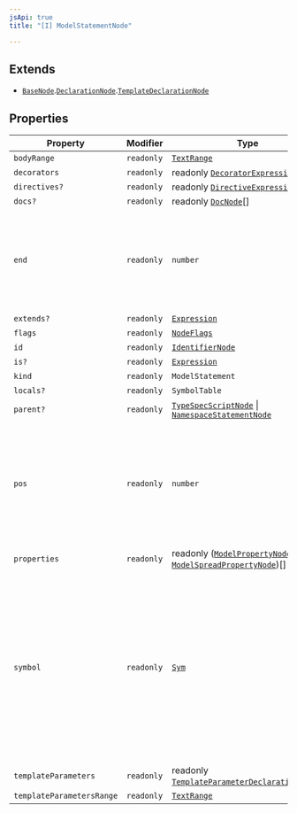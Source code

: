 ```yaml
---
jsApi: true
title: "[I] ModelStatementNode"

---
```

## Extends

- [`BaseNode`](BaseNode.md).[`DeclarationNode`](DeclarationNode.md).[`TemplateDeclarationNode`](TemplateDeclarationNode.md)

## Properties

| Property | Modifier | Type | Description | Overrides | Inherited from |
| ------ | ------ | ------ | ------ | ------ | ------ |
| `bodyRange` | `readonly` | [`TextRange`](TextRange.md) | - | - | - |
| `decorators` | `readonly` | readonly [`DecoratorExpressionNode`](DecoratorExpressionNode.md)[] | - | - | - |
| `directives?` | `readonly` | readonly [`DirectiveExpressionNode`](DirectiveExpressionNode.md)[] | - | - | [`BaseNode`](BaseNode.md).`directives` |
| `docs?` | `readonly` | readonly [`DocNode`](DocNode.md)[] | - | - | [`BaseNode`](BaseNode.md).`docs` |
| `end` | `readonly` | `number` | The ending position measured in UTF-16 code units from the start of the full string. Exclusive. | - | [`BaseNode`](BaseNode.md).`end` |
| `extends?` | `readonly` | [`Expression`](../type-aliases/Expression.md) | - | - | - |
| `flags` | `readonly` | [`NodeFlags`](../enumerations/NodeFlags.md) | - | - | [`BaseNode`](BaseNode.md).`flags` |
| `id` | `readonly` | [`IdentifierNode`](IdentifierNode.md) | - | - | [`DeclarationNode`](DeclarationNode.md).`id` |
| `is?` | `readonly` | [`Expression`](../type-aliases/Expression.md) | - | - | - |
| `kind` | `readonly` | `ModelStatement` | - | [`BaseNode`](BaseNode.md).`kind` | - |
| `locals?` | `readonly` | `SymbolTable` | - | - | [`TemplateDeclarationNode`](TemplateDeclarationNode.md).`locals` |
| `parent?` | `readonly` | [`TypeSpecScriptNode`](TypeSpecScriptNode.md) \| [`NamespaceStatementNode`](NamespaceStatementNode.md) | - | [`BaseNode`](BaseNode.md).`parent` | - |
| `pos` | `readonly` | `number` | The starting position of the ranger measured in UTF-16 code units from the start of the full string. Inclusive. | - | [`BaseNode`](BaseNode.md).`pos` |
| `properties` | `readonly` | readonly ([`ModelPropertyNode`](ModelPropertyNode.md) \| [`ModelSpreadPropertyNode`](ModelSpreadPropertyNode.md))[] | - | - | - |
| `symbol` | `readonly` | [`Sym`](Sym.md) | Could be undefined but making this optional creates a lot of noise. In practice, you will likely only access symbol in cases where you know the node has a symbol. | - | [`BaseNode`](BaseNode.md).`symbol` |
| `templateParameters` | `readonly` | readonly [`TemplateParameterDeclarationNode`](TemplateParameterDeclarationNode.md)[] | - | - | [`TemplateDeclarationNode`](TemplateDeclarationNode.md).`templateParameters` |
| `templateParametersRange` | `readonly` | [`TextRange`](TextRange.md) | - | - | [`TemplateDeclarationNode`](TemplateDeclarationNode.md).`templateParametersRange` |
